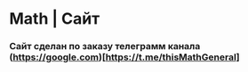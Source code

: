 # Math | Сайт

### Сайт сделан по заказу телеграмм канала (https://google.com)[https://t.me/thisMathGeneral]

